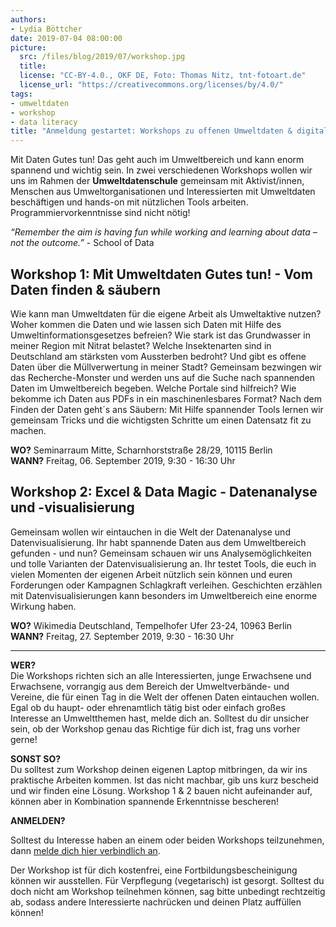 ```yaml
---
authors: 
- Lydia Böttcher
date: 2019-07-04 08:00:00
picture:
  src: /files/blog/2019/07/workshop.jpg
  title: 
  license: "CC-BY-4.0., OKF DE, Foto: Thomas Nitz, tnt-fotoart.de"
  license_url: "https://creativecommons.org/licenses/by/4.0/"
tags:
- umweltdaten
- workshop
- data literacy
title: "Anmeldung gestartet: Workshops zu offenen Umweltdaten & digitalen Tools"
---
```


Mit Daten Gutes tun! Das geht auch im Umweltbereich und kann enorm spannend und wichtig sein. In zwei verschiedenen Workshops wollen wir uns im Rahmen der **Umweltdatenschule** gemeinsam mit Aktivist/innen, Menschen aus Umweltorganisationen und Interessierten mit Umweltdaten beschäftigen und hands-on mit nützlichen Tools arbeiten. Programmiervorkenntnisse sind nicht nötig! 

*“Remember the aim is having fun while working and learning about data – not the outcome.”* - School of Data 

## Workshop 1: Mit Umweltdaten Gutes tun! - Vom Daten finden & säubern 

Wie kann man Umweltdaten für die eigene Arbeit als Umweltaktive nutzen? Woher kommen die Daten und wie lassen sich Daten mit Hilfe des Umweltinformationsgesetzes befreien? Wie stark ist das Grundwasser in meiner Region mit Nitrat belastet? Welche Insektenarten sind in Deutschland am stärksten vom Aussterben bedroht? Und gibt es offene Daten über die Müllverwertung in meiner Stadt?
Gemeinsam bezwingen wir das Recherche-Monster und werden uns auf die Suche nach spannenden Daten im Umweltbereich begeben. Welche Portale sind hilfreich? Wie bekomme ich Daten aus PDFs in ein maschinenlesbares Format? 
Nach dem Finden der Daten geht´s ans Säubern: Mit Hilfe spannender Tools lernen wir gemeinsam Tricks und die wichtigsten Schritte um einen Datensatz fit zu machen.

**WO?**      Seminarraum Mitte, Scharnhorststraße 28/29, 10115 Berlin <br>
**WANN?**    Freitag, 06. September 2019, 9:30 - 16:30 Uhr

## Workshop 2: Excel & Data Magic - Datenanalyse und -visualisierung 

Gemeinsam wollen wir eintauchen in die Welt der Datenanalyse und Datenvisualisierung. Ihr habt spannende Daten aus dem Umweltbereich gefunden - und nun? Gemeinsam schauen wir uns Analysemöglichkeiten und tolle Varianten der Datenvisualisierung an. Ihr testet Tools, die euch in vielen Momenten der eigenen Arbeit nützlich sein können und euren Forderungen oder Kampagnen Schlagkraft verleihen. Geschichten erzählen mit Datenvisualisierungen kann besonders im Umweltbereich eine enorme Wirkung haben. 
        
**WO?**      Wikimedia Deutschland, Tempelhofer Ufer 23-24, 10963 Berlin <br>
**WANN?**    Freitag, 27. September 2019, 9:30 - 16:30 Uhr <br>

********************************

**WER?**         
Die Workshops richten sich an alle Interessierten, junge Erwachsene und Erwachsene, vorrangig aus dem Bereich der Umweltverbände- und Vereine, die für einen Tag in die Welt der offenen Daten eintauchen wollen. Egal ob du haupt- oder ehrenamtlich tätig bist oder einfach großes Interesse an Umweltthemen hast, melde dich an. Solltest du dir unsicher sein, ob der Workshop genau das Richtige für dich ist, frag uns vorher gerne!

**SONST SO?**     
Du solltest zum Workshop deinen eigenen Laptop mitbringen, da wir ins praktische Arbeiten kommen. Ist das nicht machbar, gib uns kurz bescheid und wir finden eine Lösung. Workshop 1 & 2 bauen nicht aufeinander auf, können aber in Kombination spannende Erkenntnisse bescheren! 

**ANMELDEN?** 

Solltest du Interesse haben an einem oder beiden Workshops teilzunehmen, dann [melde dich hier verbindlich an](https://forms.gle/ptPmmoekN3NmAhkVA).

Der Workshop ist für dich kostenfrei, eine Fortbildungsbescheinigung können wir ausstellen. Für Verpflegung (vegetarisch) ist gesorgt. Solltest du doch nicht am Workshop teilnehmen können, sag bitte unbedingt rechtzeitig ab, sodass andere Interessierte nachrücken und deinen Platz auffüllen können! 
